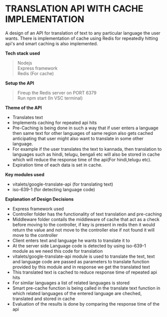 # TRANSLATION API WITH CACHE IMPLEMENTATION
A design of an API for translation of text to any particular language the user wants. There is implementation of cache using Redis for repeatedly hitting api's and smart caching is also implemented.<br/>

**Tech stack used**<br/>
  >Nodejs<br/>
  >Express framework<br/>
  >Redis (For cache)<br/>

**Setup the API**
> Fireup the Redis server on PORT 6379<br/>
> Run npm start (In VSC terminal)<br/>

**Theme of the API**
- Translates text<br/>
- Implements caching for repeated api hits<br/>
- Pre-Caching is being done in such a way that if user enters a language then same text for other languages of same region also gets cached anticipating that user might also want to translate in some other language.<br/>
- For example if the user translates the text to kannada, then translation to languages such as hindi, telugu, bengali etc will also be stored in cache which will reduce the response time of the api(For hindi,telugu etc).<br/>
- Expiration time of each data is set in cache.

**Key modules used**<br>
- vitalets/google-translate-api (for translating text)<br/>
- iso-639-1 (for detecting language code)<br/>   

**Explanation of Design Decisions**

- Express framework used <br/>
- Controller folder has the functionality of text translation and pre-caching<br/>
- Middleware folder contails the middleware of cache that act as a check before moving to the controller, if key is present in redis then it would return the value and not move to the controller else if not found it will move to the controller<br>
- Client enters text and language he wants to translate it to<br/>
- At the server side Language code is detected by using iso-639-1 module as we need this code for translation<br/>
- vitalets/google-translate-api module is used to translate the text, text and language code are passed as parameters to translate function provided by this module and in response we get the translated text<br/>
- This translated text is cached to reduce response time of repeated api hits<br>
- For similar languages a list of related languages is stored<br>
- Smart pre-cache function is being called in the translate text function in which related languages of the entered language are cheched, translated and stored in cache<br/>
- Evaluation of the results is done by comparing the response time of the api<br/> 